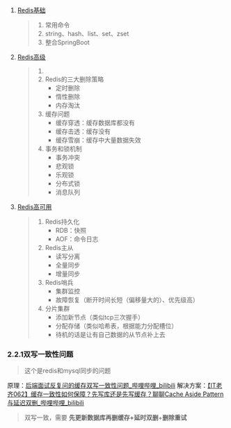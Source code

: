 1. [Redis基础](Redis.md)

   > 1. 常用命令
   > 2. string、hash、list、set、zset
   > 3. 整合SpringBoot

2. [Redis高级](Redis高级.md)

   > 1. 
   > 2. Redis的三大删除策略
   >    - 定时删除
   >    - 惰性删除
   >    - 内存淘汰
   > 3. 缓存问题
   >    - 缓存穿透：缓存数据库都没有
   >    - 缓存击透：缓存没有
   >    - 缓存雪崩：缓存中大量数据失效
   > 4. 事务和锁机制
   >    - 事务冲突
   >    - 悲观锁
   >    - 乐观锁
   >    - 分布式锁
   >    - 消息队列

3. [Redis高可用](../..//Java/微服务框架/分布式/分布式缓存/分布式缓存.md)

   > 1. Redis持久化
   >    - RDB：快照
   >    - AOF：命令日志
   > 2. Redis主从
   >    - 读写分离
   >    - 全量同步
   >    - 增量同步
   > 3. Redis哨兵
   >    - 集群监控
   >    - 故障恢复（断开时间长短（偏移量大的）、优先级高）
   > 4. 分片集群
   >    - 添加新节点（类似tcp三次握手）
   >    - 分配存储（类似哈希表，根据能力分配槽位）
   >    - 待机的话是让有自己数据的从节点补上去

### 2.2.1双写一致性问题
> 这个是redis和mysql同步的问题

原理：[后端面试反复问的缓存双写一致性问题_哔哩哔哩_bilibili](https://www.bilibili.com/video/BV1Jz421e7an/)
解决方案：[【IT老齐062】缓存一致性如何保障？先写库还是先写缓存？聊聊Cache Aside Pattern与延迟双删_哔哩哔哩_bilibili](https://www.bilibili.com/video/BV1aF411e7ur/)
> 双写一致，需要  **先更新数据库再删缓存+延时双删**+**删除重试**